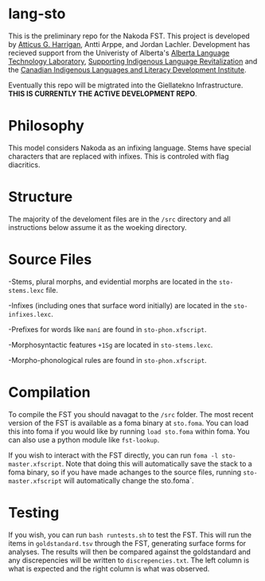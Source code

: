 # lang-sto
This is the preliminary repo for the Nakoda FST. This project is developed by <a href="https://a.ttic.us">Atticus G. Harrigan</a>, <a ref="https://sites.ualberta.ca/~arppe/english.html">Antti Arppe</a>, and Jordan Lachler. Development has recieved support from the Univeristy of Alberta's <a href="https://altlab.ualberta.ca/">Alberta Language Technology Laboratory</a>, <a href="https://silr.ca/">Supporting Indigenous Language Revitalization</a> and the <a href="https://www.ualberta.ca/canadian-indigenous-languages-and-literacy-development-institute/index.html">Canadian Indigenous Languages and Literacy Development Institute</a>.

Eventually this repo will be migtrated into the Giellatekno Infrastructure. **THIS IS CURRENTLY THE ACTIVE DEVELOPMENT REPO**.

# Philosophy
This model considers Nakoda as an infixing language. Stems have special characters that are replaced with infixes. This is controled with flag diacritics.

# Structure
The majority of the develoment files are in the `/src` directory and all instructions below assume it as the woeking directory.

# Source Files
-Stems, plural morphs, and evidential morphs are located in the `sto-stems.lexc` file.

-Infixes (including ones that surface word initially) are located in the `sto-infixes.lexc`.

-Prefixes for words like `maní` are found in `sto-phon.xfscript`.

-Morphosyntactic features `+1Sg` are located in `sto-stems.lexc`.

-Morpho-phonological rules are found in `sto-phon.xfscript`.

# Compilation
To compile the FST you should navagat to the `/src` folder. The most recent version of the FST is available as a foma binary at `sto.foma`. You can load this into foma if you would like by running `load sto.foma` within foma. You can also use a python module like `fst-lookup`. 

If you wish to interact with the FST directly, you can run `foma -l sto-master.xfscript`. Note that doing this will automatically save the stack to a foma binary, so if you have made achanges to the source files, running `sto-master.xfscript` will automatically change the sto.foma`.

# Testing
If you wish, you can run `bash runtests.sh` to test the FST. This will run the items in `goldstandard.tsv` through the FST, generating surface forms for analyses. The results will then be compared against the goldstandard and any discrepencies will be written to `discrepencies.txt`. The left column is what is expected and the right column is what was observed. 
